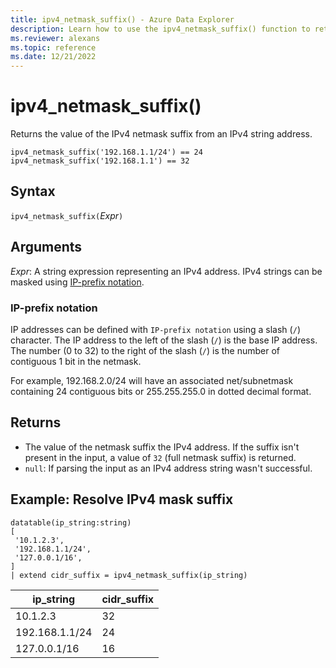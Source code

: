 ```yaml
---
title: ipv4_netmask_suffix() - Azure Data Explorer
description: Learn how to use the ipv4_netmask_suffix() function to return the value of the IPv4 netmask suffix from an IPv4 string address.
ms.reviewer: alexans
ms.topic: reference
ms.date: 12/21/2022
---
```

# ipv4_netmask_suffix()

Returns the value of the IPv4 netmask suffix from an IPv4 string address.

```kusto
ipv4_netmask_suffix('192.168.1.1/24') == 24
ipv4_netmask_suffix('192.168.1.1') == 32
```

## Syntax

`ipv4_netmask_suffix(`*Expr*`)`

## Arguments

*Expr*: A string expression representing an IPv4 address. IPv4 strings can be masked using [IP-prefix notation](#ip-prefix-notation).

### IP-prefix notation

IP addresses can be defined with `IP-prefix notation` using a slash (`/`) character. The IP address to the left of the slash (`/`) is the base IP address. The number (0 to 32) to the right of the slash (`/`) is the number of contiguous 1 bit in the netmask.

For example, 192.168.2.0/24 will have an associated net/subnetmask containing 24 contiguous bits or 255.255.255.0 in dotted decimal format.

## Returns

* The value of the netmask suffix the IPv4 address. If the suffix isn't present in the input, a value of `32` (full netmask suffix) is returned.
* `null`: If parsing the input as an IPv4 address string wasn't successful.

## Example: Resolve IPv4 mask suffix

<!-- csl: https://help.kusto.windows.net/Samples -->
```kusto
datatable(ip_string:string)
[
 '10.1.2.3',
 '192.168.1.1/24',
 '127.0.0.1/16',
]
| extend cidr_suffix = ipv4_netmask_suffix(ip_string)
```

|ip_string|cidr_suffix|
|---|---|
|10.1.2.3|32|
|192.168.1.1/24|24|
|127.0.0.1/16|16|
